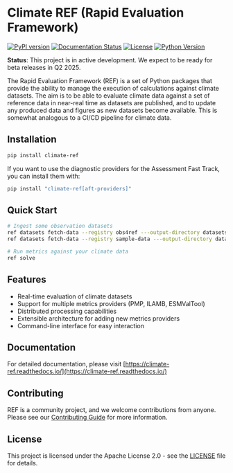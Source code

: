 # Climate REF (Rapid Evaluation Framework)

[![PyPI version](https://badge.fury.io/py/climate-ref.svg)](https://badge.fury.io/py/climate-ref)
[![Documentation Status](https://readthedocs.org/projects/climate-ref/badge/?version=latest)](https://climate-ref.readthedocs.io/en/latest/?badge=latest)
[![License](https://img.shields.io/badge/License-Apache%202.0-blue.svg)](https://opensource.org/licenses/Apache-2.0)
[![Python Version](https://img.shields.io/badge/python-3.11%2B-blue)](https://www.python.org/downloads/)

**Status**: This project is in active development. We expect to be ready for beta releases in Q2 2025.

The Rapid Evaluation Framework (REF) is a set of Python packages that provide the ability to manage the execution of calculations against climate datasets.
The aim is to be able to evaluate climate data against a set of reference data in near-real time as datasets are published,
and to update any produced data and figures as new datasets become available.
This is somewhat analogous to a CI/CD pipeline for climate data.

## Installation

```bash
pip install climate-ref
```

If you want to use the diagnostic providers for the Assessment Fast Track, you can install them with:

```bash
pip install "climate-ref[aft-providers]"
```

## Quick Start

```bash
# Ingest some observation datasets
ref datasets fetch-data --registry obs4ref ---output-directory datasets/obs4ref
ref datasets fetch-data --registry sample-data ---output-directory datasets/sample-data

# Run metrics against your climate data
ref solve
```

## Features

- Real-time evaluation of climate datasets
- Support for multiple metrics providers (PMP, ILAMB, ESMValTool)
- Distributed processing capabilities
- Extensible architecture for adding new metrics providers
- Command-line interface for easy interaction

## Documentation

For detailed documentation, please visit [https://climate-ref.readthedocs.io/](https://climate-ref.readthedocs.io/)

## Contributing

REF is a community project, and we welcome contributions from anyone. Please see our [Contributing Guide](https://climate-ref.readthedocs.io/en/latest/contributing/) for more information.

## License

This project is licensed under the Apache License 2.0 - see the [LICENSE](LICENSE) file for details.
